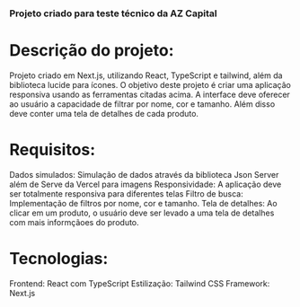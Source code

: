 ### Projeto criado para teste técnico da AZ Capital

# Descrição do projeto:

Projeto criado em Next.js, utilizando React, TypeScript e tailwind, além da biblioteca lucide para ícones.
O objetivo deste projeto é criar uma aplicação responsiva usando as ferramentas citadas acima. A interface deve oferecer ao usuário a capacidade de filtrar por nome, cor e tamanho.
Além disso deve conter uma tela de detalhes de cada produto.

# Requisitos:

Dados simulados: Simulação de dados através da biblioteca Json Server além de Serve da Vercel para imagens
Responsividade: A aplicação deve ser totalmente responsiva para diferentes telas
Filtro de busca: Implementação de filtros por nome, cor e tamanho.
Tela de detalhes: Ao clicar em um produto, o usuário deve ser levado a uma tela de detalhes com mais informçãoes do produto.

# Tecnologias:

Frontend: React com TypeScript
Estilização: Tailwind CSS
Framework: Next.js

